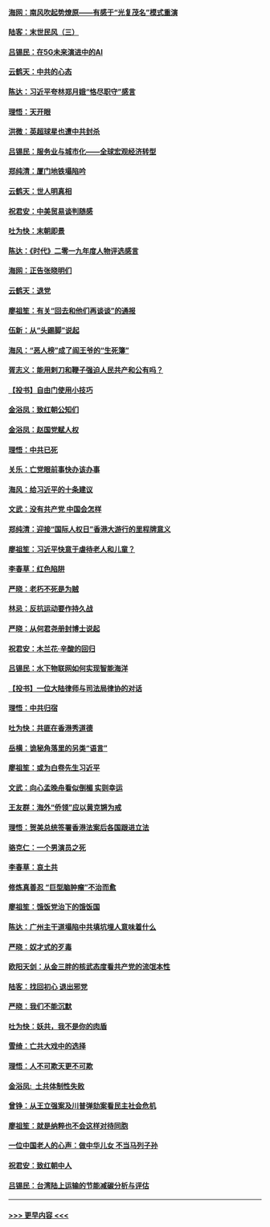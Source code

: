 #### [海网：南风吹起势燎原——有感于“光复茂名”模式重演](../pages/nsc993/n11732308.md?t=12201733) 
#### [陆客：末世民风（三）](../pages/nsc993/n11732211.md?t=12201733) 
#### [吕锡民：在5G未来演进中的AI](../pages/nsc993/n11730010.md?t=12201733) 
#### [云鹤天：中共的心态](../pages/nsc993/n11729906.md?t=12201733) 
#### [陈达：习近平夸林郑月娥“恪尽职守”感言](../pages/nsc993/n11729881.md?t=12201733) 
#### [理悟：天开眼](../pages/nsc993/n11729699.md?t=12201733) 
#### [洪微：英超球星也遭中共封杀](../pages/nsc993/n11727243.md?t=12201733) 
#### [吕锡民：服务业与城市化——全球宏观经济转型](../pages/nsc993/n11725845.md?t=12201733) 
#### [郑纯清：厦门地铁塌陷吟](../pages/nsc993/n11725813.md?t=12201733) 
#### [云鹤天：世人明真相](../pages/nsc993/n11725621.md?t=12201733) 
#### [祝君安：中美贸易谈判随感](../pages/nsc993/n11725609.md?t=12201733) 
#### [吐为快：末朝即景](../pages/nsc993/n11723365.md?t=12201733) 
#### [陈达：《时代》二零一九年度人物评选感言](../pages/nsc993/n11723337.md?t=12201733) 
#### [海网：正告张晓明们](../pages/nsc993/n11723228.md?t=12201733) 
#### [云鹤天：退党](../pages/nsc993/n11723056.md?t=12201733) 
#### [廖祖笙：有关“回去和他们再谈谈”的通报](../pages/nsc993/n11722442.md?t=12201733) 
#### [伍新：从“头踢脚”说起](../pages/nsc993/n11722429.md?t=12201733) 
#### [海风：“恶人榜”成了阎王爷的“生死簿”](../pages/nsc993/n11722272.md?t=12201733) 
#### [胥志义：能用剌刀和鞭子强迫人民共产和公有吗？](../pages/nsc993/n11720569.md?t=12201733) 
#### [【投书】自由门使用小技巧](../pages/nsc993/n11720180.md?t=12201733) 
#### [金浴凤：致红朝公知们](../pages/nsc993/n11720563.md?t=12201733) 
#### [金浴凤：赵国党赋人权](../pages/nsc993/n11720533.md?t=12201733) 
#### [理悟：中共已死](../pages/nsc993/n11720233.md?t=12201733) 
#### [关乐：亡党眼前事快办该办事](../pages/nsc993/n11719160.md?t=12201733) 
#### [海风：给习近平的十条建议](../pages/nsc993/n11717616.md?t=12201733) 
#### [文武：没有共产党 中国会怎样](../pages/nsc993/n11717584.md?t=12201733) 
#### [郑纯清：迎接“国际人权日”香港大游行的里程牌意义](../pages/nsc993/n11717417.md?t=12201733) 
#### [廖祖笙：习近平快意于虐待老人和儿童？](../pages/nsc993/n11715313.md?t=12201733) 
#### [李春草：红色陷阱](../pages/nsc993/n11715029.md?t=12201733) 
#### [严晓：老朽不死是为贼](../pages/nsc993/n11712910.md?t=12201733) 
#### [林忌：反抗运动要作持久战](../pages/nsc993/n11712623.md?t=12201733) 
#### [严晓：从何君尧册封博士说起](../pages/nsc993/n11712465.md?t=12201733) 
#### [祝君安：木兰花·辛酸的回归](../pages/nsc993/n11712381.md?t=12201733) 
#### [吕锡民：水下物联网如何实现智能海洋](../pages/nsc993/n11711158.md?t=12201733) 
#### [【投书】一位大陆律师与司法局律协的对话](../pages/nsc993/n11709675.md?t=12201733) 
#### [理悟：中共归宿](../pages/nsc993/n11710059.md?t=12201733) 
#### [吐为快：共匪在香港秀道德](../pages/nsc993/n11709979.md?t=12201733) 
#### [岳横：诡秘角落里的另类“语言”](../pages/nsc993/n11709792.md?t=12201733) 
#### [廖祖笙：或为白卷先生习近平](../pages/nsc993/n11708330.md?t=12201733) 
#### [文武：向心孟晚舟看似倒楣 实则幸运](../pages/nsc993/n11708236.md?t=12201733) 
#### [王友群：海外“侨领”应以黄克锵为戒](../pages/nsc993/n11706176.md?t=12201733) 
#### [理悟：贺美总统签署香港法案后各国跟进立法](../pages/nsc993/n11706853.md?t=12201733) 
#### [骆克仁：一个男演员之死](../pages/nsc993/n11706677.md?t=12201733) 
#### [李春草：哀土共](../pages/nsc993/n11706255.md?t=12201733) 
#### [修炼真善忍 “巨型脑肿瘤”不治而愈](../pages/nsc993/n11705340.md?t=12201733) 
#### [廖祖笙：饿饭党治下的饿饭国](../pages/nsc993/n11705085.md?t=12201733) 
#### [陈达：广州主干道塌陷中共填坑埋人意味着什么](../pages/nsc993/n11705046.md?t=12201733) 
#### [严晓：奴才式的歹毒](../pages/nsc993/n11704826.md?t=12201733) 
#### [欧阳天剑：从金三胖的核武态度看共产党的流氓本性](../pages/nsc993/n11702238.md?t=12201733) 
#### [陆客：找回初心 退出邪党](../pages/nsc993/n11702213.md?t=12201733) 
#### [严晓：我们不能沉默](../pages/nsc993/n11702110.md?t=12201733) 
#### [吐为快：妖共，我不是你的肉盾](../pages/nsc993/n11701366.md?t=12201733) 
#### [雪绮：亡共大戏中的选择](../pages/nsc993/n11699922.md?t=12201733) 
#### [理悟：人不可欺天更不可欺](../pages/nsc993/n11699657.md?t=12201733) 
#### [金浴凤:  土共体制性失败](../pages/nsc993/n11699361.md?t=12201733) 
#### [曾铮：从王立强案及川普弹劾案看民主社会危机](../pages/nsc993/n11699318.md?t=12201733) 
#### [廖祖笙：就是纳粹也不会这样对待同胞](../pages/nsc993/n11697658.md?t=12201733) 
#### [一位中国老人的心声：做中华儿女 不当马列子孙](../pages/nsc993/n11697525.md?t=12201733) 
#### [祝君安：致红朝中人](../pages/nsc993/n11697518.md?t=12201733) 
#### [吕锡民：台湾陆上运输的节能减碳分析与评估](../pages/nsc993/n11694983.md?t=12201733) 

----
#### [ >>> 更早内容 <<< ](../indexes/nsc993-earlier.md)
